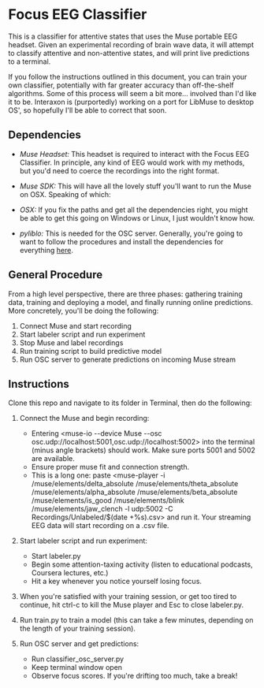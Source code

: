 # Focus EEG Classifier

This is a classifier for attentive states that uses the Muse portable EEG headset. Given an experimental recording of brain wave data, it will attempt to classify attentive and non-attentive states, and will print live predictions to a terminal.

If you follow the instructions outlined in this document, you can train your own classifier, potentially with far greater accuracy than off-the-shelf algorithms. Some of this process will seem a bit more... involved than I'd like it to be. Interaxon is (purportedly) working on a port for LibMuse to desktop OS', so hopefully I'll be able to correct that soon.

## Dependencies

* *Muse Headset:* This headset is required to interact with the Focus EEG Classifier. In principle, any kind of EEG would work with my methods, but you'd need to coerce the recordings into the right format.

* *Muse SDK:* This will have all the lovely stuff you'll want to run the Muse on OSX. Speaking of which:

* *OSX:* If you fix the paths and get all the dependencies right, you might be able to get this going on Windows or Linux, I just wouldn't know how.

* *pyliblo:* This is needed for the OSC server. Generally, you're going to want to follow the procedures and install the dependencies for everything [here](https://sites.google.com/a/interaxon.ca/muse-developer-site/developer-getting-started-guide).

## General Procedure

From a high level perspective, there are three phases: gathering training data, training and deploying a model, and finally running online predictions. More concretely, you'll be doing the following:

1. Connect Muse and start recording
2. Start labeler script and run experiment
3. Stop Muse and label recordings
4. Run training script to build predictive model
5. Run OSC server to generate predictions on incoming Muse stream

## Instructions

Clone this repo and navigate to its folder in Terminal, then do the following:

1. Connect the Muse and begin recording:
    * Entering <muse-io --device Muse --osc osc.udp://localhost:5001,osc.udp://localhost:5002> into the terminal (minus angle brackets) should work. Make sure ports 5001 and 5002 are available.
    * Ensure proper muse fit and connection strength.
    * This is a long one: paste <muse-player -i /muse/elements/delta_absolute /muse/elements/theta_absolute /muse/elements/alpha_absolute /muse/elements/beta_absolute /muse/elements/is_good /muse/elements/blink /muse/elements/jaw_clench -l udp:5002 -C Recordings/Unlabeled/$(date +%s).csv> and run it. Your streaming EEG data will start recording on a .csv file.
2. Start labeler script and run experiment:
    * Start labeler.py
    * Begin some attention-taxing activity (listen to educational podcasts, Coursera lectures, etc.)
    * Hit a key whenever you notice yourself losing focus.

3. When you're satisfied with your training session, or get too tired to continue, hit ctrl-c to kill the Muse player and Esc to close labeler.py.

4. Run train.py to train a model (this can take a few minutes, depending on the length of your training session).

5. Run OSC server and get predictions:
    * Run classifier_osc_server.py
    * Keep terminal window open
    * Observe focus scores. If you're drifting too much, take a break!

